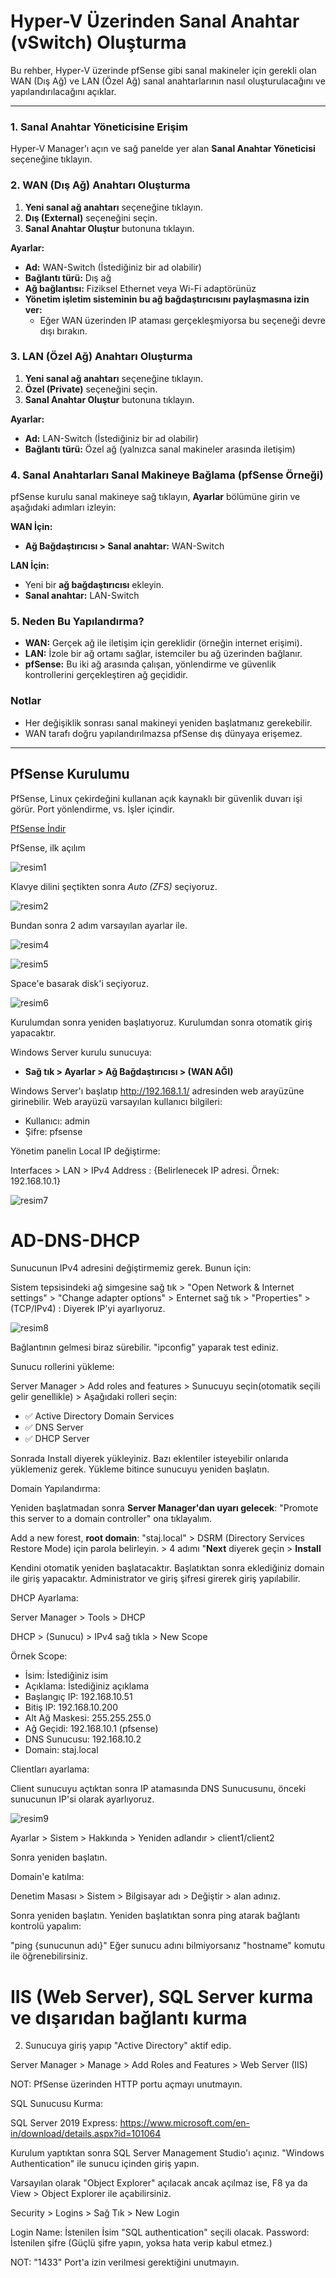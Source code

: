 # Hyper-V Üzerinden Sanal Anahtar (vSwitch) Oluşturma

Bu rehber, Hyper-V üzerinde pfSense gibi sanal makineler için gerekli olan WAN (Dış Ağ) ve LAN (Özel Ağ) sanal anahtarlarının nasıl oluşturulacağını ve yapılandırılacağını açıklar.

---

### 1. Sanal Anahtar Yöneticisine Erişim

Hyper-V Manager’ı açın ve sağ panelde yer alan **Sanal Anahtar Yöneticisi** seçeneğine tıklayın.



### 2. WAN (Dış Ağ) Anahtarı Oluşturma

1. **Yeni sanal ağ anahtarı** seçeneğine tıklayın.
2. **Dış (External)** seçeneğini seçin.
3. **Sanal Anahtar Oluştur** butonuna tıklayın.

**Ayarlar:**

- **Ad:** WAN-Switch (İstediğiniz bir ad olabilir)
- **Bağlantı türü:** Dış ağ
- **Ağ bağlantısı:** Fiziksel Ethernet veya Wi-Fi adaptörünüz
- **Yönetim işletim sisteminin bu ağ bağdaştırıcısını paylaşmasına izin ver:**  
  - Eğer WAN üzerinden IP ataması gerçekleşmiyorsa bu seçeneği devre dışı bırakın.



### 3. LAN (Özel Ağ) Anahtarı Oluşturma

1. **Yeni sanal ağ anahtarı** seçeneğine tıklayın.
2. **Özel (Private)** seçeneğini seçin.
3. **Sanal Anahtar Oluştur** butonuna tıklayın.

**Ayarlar:**

- **Ad:** LAN-Switch (İstediğiniz bir ad olabilir)
- **Bağlantı türü:** Özel ağ (yalnızca sanal makineler arasında iletişim)



### 4. Sanal Anahtarları Sanal Makineye Bağlama (pfSense Örneği)

pfSense kurulu sanal makineye sağ tıklayın, **Ayarlar** bölümüne girin ve aşağıdaki adımları izleyin:

**WAN İçin:**
- **Ağ Bağdaştırıcısı > Sanal anahtar:** WAN-Switch

**LAN İçin:**
- Yeni bir **ağ bağdaştırıcısı** ekleyin.
- **Sanal anahtar:** LAN-Switch



### 5. Neden Bu Yapılandırma?

- **WAN:** Gerçek ağ ile iletişim için gereklidir (örneğin internet erişimi).
- **LAN:** İzole bir ağ ortamı sağlar, istemciler bu ağ üzerinden bağlanır.
- **pfSense:** Bu iki ağ arasında çalışan, yönlendirme ve güvenlik kontrollerini gerçekleştiren ağ geçididir.



### Notlar

- Her değişiklik sonrası sanal makineyi yeniden başlatmanız gerekebilir.
- WAN tarafı doğru yapılandırılmazsa pfSense dış dünyaya erişemez.

---

## PfSense Kurulumu

PfSense, Linux çekirdeğini kullanan açık kaynaklı bir güvenlik duvarı işi görür. Port yönlendirme, vs. İşler içindir.

<a href="https://www.pfsense.org/">PfSense İndir</a>

PfSense, ilk açılım

![resim1](https://github.com/user-attachments/assets/2192c375-dba0-4e54-8127-50750f48f61b)


Klavye dilini şeçtikten sonra *Auto (ZFS)* seçiyoruz.

![resim2](https://github.com/user-attachments/assets/2e3a2677-a175-4c05-a516-1bb39d195678)



Bundan sonra 2 adım varsayılan ayarlar ile.

![resim4](https://github.com/user-attachments/assets/c6e26b43-ba81-4245-a51b-af38a9d3dc31)

![resim5](https://github.com/user-attachments/assets/3fceff31-d1a4-46a3-8995-2719a7491fe2)


Space'e basarak disk'i seçiyoruz.

![resim6](https://github.com/user-attachments/assets/6cd021cc-ab17-4f04-bc11-22a2f2e76b0d)



Kurulumdan sonra yeniden başlatıyoruz.
Kurulumdan sonra otomatik giriş yapacaktır.

Windows Server kurulu sunucuya:
- **Sağ tık > Ayarlar > Ağ Bağdaştırıcısı > (WAN AĞI)**

Windows Server'ı başlatıp http://192.168.1.1/ adresinden web arayüzüne girinebilir.
Web arayüzü varsayılan kullanıcı bilgileri:

- Kullanıcı: admin
- Şifre: pfsense

Yönetim panelin Local IP değiştirme:

Interfaces > LAN > IPv4 Address : {Belirlenecek IP adresi. Örnek: 192.168.10.1}

![resim7](https://github.com/user-attachments/assets/c3cb22ea-2448-478b-8f0d-7b03b5b50099)


# AD-DNS-DHCP

Sunucunun IPv4 adresini değiştirmemiz gerek. Bunun için:

Sistem tepsisindeki ağ simgesine sağ tık > "Open Network & Internet settings" > "Change adapter options" > Enternet sağ tık > "Properties" > (TCP/IPv4) : Diyerek IP'yi ayarlıyoruz.

![resim8](https://github.com/user-attachments/assets/58fdfa5a-31a1-470a-9f06-ab7bcbaf50e9)


Bağlantının gelmesi biraz sürebilir. "ipconfig" yaparak test ediniz.

Sunucu rollerini yükleme:

Server Manager > Add roles and features > Sunucuyu seçin(otomatik seçili gelir genellikle) > Aşağıdaki rolleri seçin:

- ✅ Active Directory Domain Services
- ✅ DNS Server
- ✅ DHCP Server

Sonrada Install diyerek yükleyiniz. Bazı eklentiler isteyebilir onlarıda yüklemeniz gerek. Yükleme bitince sunucuyu yeniden başlatın.

Domain Yapılandırma:

Yeniden başlatmadan sonra **Server Manager'dan uyarı gelecek**: "Promote this server to a domain controller" ona tıklayalım.

Add a new forest, **root domain**: "staj.local" > DSRM (Directory Services Restore Mode) için parola belirleyin. > 4 adımı "**Next** diyerek geçin > **Install**

Kendini otomatik yeniden başlatacaktır. Başlatıktan sonra eklediğiniz domain ile giriş yapacaktır. Administrator ve giriş şifresi girerek giriş yapılabilir.

DHCP Ayarlama:

Server Manager > Tools > DHCP

DHCP > (Sunucu) > IPv4 sağ tıkla > New Scope

Örnek Scope:
- İsim: İstediğiniz isim
- Açıklama: İstediğiniz açıklama
- Başlangıç IP: 192.168.10.51
- Bitiş IP: 192.168.10.200
- Alt Ağ Maskesi: 255.255.255.0
- Ağ Geçidi: 192.168.10.1 (pfsense)
- DNS Sunucusu: 192.168.10.2
- Domain: staj.local


Clientları ayarlama:

Client sunucuyu açtıktan sonra IP atamasında DNS Sunucusunu, önceki sunucunun IP'si olarak ayarlıyoruz.

![resim9](https://github.com/user-attachments/assets/d1d4b841-ec6e-47b9-b292-788600f6ed0d)


Ayarlar > Sistem > Hakkında > Yeniden adlandır > client1/client2

Sonra yeniden başlatın.

Domain'e katılma:

Denetim Masası > Sistem > Bilgisayar adı > Değiştir > alan adınız.

Sonra yeniden başlatın. Yeniden başlatıktan sonra ping atarak bağlantı kontrolü yapalım:

"ping {sunucunun adı}" Eğer sunucu adını bilmiyorsanız "hostname" komutu ile öğrenebilirsiniz.

# IIS (Web Server), SQL Server kurma ve dışarıdan bağlantı kurma

2. Sunucuya giriş yapıp "Active Directory" aktif edip.

Server Manager > Manage > Add Roles and Features > Web Server (IIS)

NOT: PfSense üzerinden HTTP portu açmayı unutmayın.

SQL Sunucusu Kurma:

SQL Server 2019 Express: https://www.microsoft.com/en-in/download/details.aspx?id=101064

Kurulum yaptıktan sonra SQL Server Management Studio'ı açınız.
"Windows Authentication" ile sunucu içinden giriş yapın.

Varsayılan olarak "Object Explorer" açılacak ancak açılmaz ise, F8 ya da View > Object Explorer ile açabilirsiniz.

Security > Logins > Sağ Tık > New Login

Login Name: İstenilen İsim
"SQL authentication" seçili olacak.
Password: İstenilen şifre (Güçlü şifre yapın, yoksa hata verip kabul etmez.)

NOT: "1433" Port'a izin verilmesi gerektiğini unutmayın.



